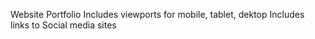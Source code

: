 Website Portfolio
Includes viewports for mobile, tablet, dektop
Includes links to Social media sites
